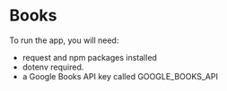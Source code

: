 # Books
 
To run the app, you will need:
-  request and npm packages installed
- dotenv required.
- a Google Books API key called GOOGLE_BOOKS_API

